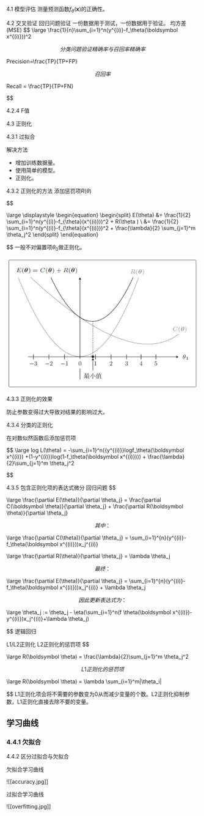 4.1 模型评估
测量预测函数$f_\theta(\boldsymbol x)$的正确性。

4.2 交叉验证
回归问题验证
一份数据用于测试，一份数据用于验证。
均方差(MSE)
$$
\large
\frac{1}{n}\sum_{i=1}^n(y^{(i)}-f_\theta(\boldsymbol x^{(i)}))^2

$$
分类问题验证
精确率与召回率
精确率
$$

Precision=\frac{TP}{TP+FP}

$$
召回率
$$

Recall = \frac{TP}{TP+FN}

$$

4.2.4 F值

4.3 正则化

4.3.1 过拟合

解决方法
+ 增加训练数据量。
+ 使用简单的模型。
+ 正则化。

4.3.2 正则化的方法
添加惩罚项$R(\theta)$

$$

\large
\displaystyle 
\begin{equation}
\begin{split}
E(\theta) &= \frac{1}{2} \sum_{i=1}^n(y^{(i)}-f_{\theta}(x^{(i)}))^2 + R(\theta ) \\
&= \frac{1}{2} \sum_{i=1}^n(y^{(i)}-f_{\theta}(x^{(i)}))^2 + \frac{\lambda}{2} \sum_{j=1}^m \theta_j^2
\end{split}
\end{equation}

$$
一般不对偏置项$\theta_0$做正则化。

![](./images/Regularization.jpg)

4.3.3 正则化的效果

防止参数变得过大导致对结果的影响过大。

4.3.4 分类的正则化

在对数似然函数后添加惩罚项

$$
\large
log L(\theta) = -\sum_{i=1}^n({y^{(i)}}logf_\theta(\boldsymbol x^{(i)}) +(1-y^{(i)})log(1-f_\theta(\boldsymbol x^{(i)}))) + \frac{\lambda}{2}\sum_{j=1}^m \theta_j^2

$$

4.3.5 包含正则化项的表达式微分
回归问题
$$

\large
\frac{\partial E(\theta)}{\partial \theta_j} = \frac{\partial C(\boldsymbol \theta)}{\partial \theta_j} + \frac{\partial R(\boldsymbol \theta)}{\partial \theta_j}

$$
其中：
$$

\large
\frac{\partial C(\theta)}{\partial \theta_j} = \sum_{i=1}^{n}(y^{(i)}-f_\theta(\boldsymbol x^{(i)}))x_j^{(i)}

$$
$$

\large 
\frac{\partial R(\theta)}{\partial \theta_j} = \lambda \theta_j

$$
最终：
$$

\large
\frac{\partial E(\theta)}{\partial \theta_j} = \sum_{i=1}^{n}(y^{(i)}-f_\theta(\boldsymbol x^{(i)}))x_j^{(i)} + \lambda \theta_j

$$
因此更新表达式为：
$$

\large
\theta_j := \theta_j - \eta(\sum_{i=1}^n(f \theta(\boldsymbol x^{(i)})-y^{(i)})x_j^{(i)}+\lambda \theta_j)

$$
逻辑回归

L1/L2正则化
L2正则化的惩罚项
$$

\large
R(\boldsymbol \theta) = \frac{\lambda}{2}\sum_{j=1}^m \theta_j^2

$$
L1正则化的惩罚项
$$

\large
R(\boldsymbol \theta) = \lambda \sum_{i=1}^m|\theta_i|

$$
L1正则化项会将不需要的参数变为0从而减少变量的个数。L2正则化抑制参数，L1正则化直接去除不要的变量。

## 学习曲线

### 4.4.1 欠拟合

4.4.2 区分过拟合与欠拟合

欠拟合学习曲线

![[accuracy.jpg]]

过拟合学习曲线

![[overfitting.jpg]]